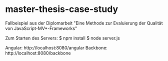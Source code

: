 # master-thesis-case-study
Fallbeispiel aus der Diplomarbeit "Eine Methode zur Evaluierung der Qualität von JavaScript-MV*-Frameworks"

Zum Starten des Servers:
$ npm install
$ node server.js

Angular: http://localhost:8080/angular
Backbone: http://localhost:8080/backbone
